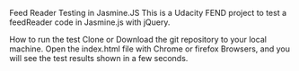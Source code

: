 Feed Reader Testing in Jasmine.JS
This is a Udacity FEND project to test a feedReader code in Jasmine.js with jQuery.

How to run the test
Clone or Download the git repository to your local machine. Open the index.html file with Chrome or firefox Browsers, and you will see the test results shown in a few seconds.
